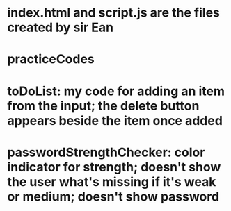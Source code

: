# index.html and script.js are the files created by sir Ean

# practiceCodes
# toDoList: my code for adding an item from the input; the delete button appears beside the item once added
# passwordStrengthChecker: color indicator for strength; doesn't show the user what's missing if it's weak or medium; doesn't show password


